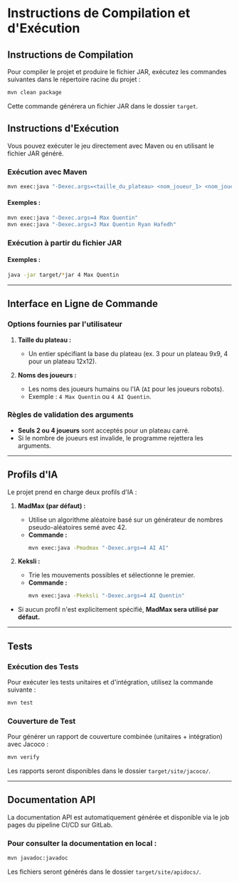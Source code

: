 # Instructions de Compilation et d'Exécution

## Instructions de Compilation

Pour compiler le projet et produire le fichier JAR, exécutez les commandes suivantes dans le répertoire racine du projet :

```bash
mvn clean package
```

Cette commande générera un fichier JAR dans le dossier `target`.

## Instructions d'Exécution

Vous pouvez exécuter le jeu directement avec Maven ou en utilisant le fichier JAR généré.

### Exécution avec Maven

```bash
mvn exec:java "-Dexec.args=<taille_du_plateau> <nom_joueur_1> <nom_joueur_2>"
```

#### Exemples :
```bash
mvn exec:java "-Dexec.args=4 Max Quentin"
mvn exec:java "-Dexec.args=3 Max Quentin Ryan Hafedh"
```

### Exécution à partir du fichier JAR

#### Exemples :
```bash
java -jar target/*jar 4 Max Quentin
```

---

## Interface en Ligne de Commande

### Options fournies par l'utilisateur

1. **Taille du plateau :**
   - Un entier spécifiant la base du plateau (ex. 3 pour un plateau 9x9, 4 pour un plateau 12x12).

2. **Noms des joueurs :**
   - Les noms des joueurs humains ou l'IA (`AI` pour les joueurs robots).
   - Exemple : `4 Max Quentin` ou `4 AI Quentin`.

### Règles de validation des arguments

- **Seuls 2 ou 4 joueurs** sont acceptés pour un plateau carré.
- Si le nombre de joueurs est invalide, le programme rejettera les arguments.

---

## Profils d'IA

Le projet prend en charge deux profils d'IA :

1. **MadMax (par défaut) :**
   - Utilise un algorithme aléatoire basé sur un générateur de nombres pseudo-aléatoires semé avec 42.
   - **Commande :**
     ```bash
     mvn exec:java -Pmadmax "-Dexec.args=4 AI AI"
     ```

2. **Keksli :**
   - Trie les mouvements possibles et sélectionne le premier.
   - **Commande :**
     ```bash
     mvn exec:java -Pkeksli "-Dexec.args=4 AI Quentin"
     ```

- Si aucun profil n'est explicitement spécifié, **MadMax sera utilisé par défaut.**

---

## Tests

### Exécution des Tests

Pour exécuter les tests unitaires et d'intégration, utilisez la commande suivante :

```bash
mvn test
```

### Couverture de Test

Pour générer un rapport de couverture combinée (unitaires + intégration) avec Jacoco :

```bash
mvn verify
```

Les rapports seront disponibles dans le dossier `target/site/jacoco/`.

---

## Documentation API

La documentation API est automatiquement générée et disponible via le job pages du pipeline CI/CD sur GitLab.

### Pour consulter la documentation en local :
```bash
mvn javadoc:javadoc
```

Les fichiers seront générés dans le dossier `target/site/apidocs/`.
